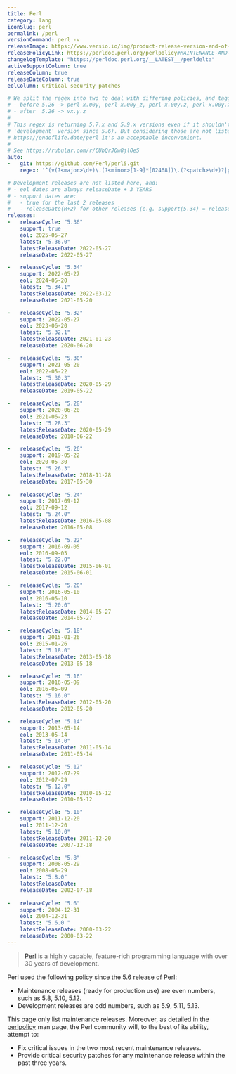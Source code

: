 ```yaml
---
title: Perl
category: lang
iconSlug: perl
permalink: /perl
versionCommand: perl -v
releaseImage: https://www.versio.io/img/product-release-version-end-of-life/Perl_Foundation-Perl.jpg
releasePolicyLink: https://perldoc.perl.org/perlpolicy#MAINTENANCE-AND-SUPPORT
changelogTemplate: "https://perldoc.perl.org/__LATEST__/perldelta"
activeSupportColumn: true
releaseColumn: true
releaseDateColumn: true
eolColumn: Critical security patches

# We split the regex into two to deal with differing policies, and tagging schemes before/after 5.26
# - before 5.26 -> perl-x.00y, perl-x.00y_z, perl-x.00y.z, perl-x.00y.zabc
# - after  5.26 -> vx.y.z
#
# This regex is returning 5.7.x and 5.9.x versions even if it shouldn't (odd versions are
# 'development' version since 5.6). But considering those are not listed on
# https://endoflife.date/perl it's an acceptable inconvenient.
#
# See https://rubular.com/r/CUbQrJOw8jlOeS
auto:
-   git: https://github.com/Perl/perl5.git
    regex: '^(v(?<major>\d+)\.(?<minor>[1-9]*[02468])\.(?<patch>\d+)?|perl-(?<major>\d+)\.(?<minor>\d+))((\.|\_)(?<patch>\d?\w+))?$'

# Development releases are not listed here, and:
# - eol dates are always releaseDate + 3 YEARS
# - support dates are:
#   - true for the last 2 releases
#   - releaseDate(R+2) for other releases (e.g. support(5.34) = releaseDate(5.36))
releases:
-   releaseCycle: "5.36"
    support: true
    eol: 2025-05-27
    latest: "5.36.0"
    latestReleaseDate: 2022-05-27
    releaseDate: 2022-05-27

-   releaseCycle: "5.34"
    support: 2022-05-27
    eol: 2024-05-20
    latest: "5.34.1"
    latestReleaseDate: 2022-03-12
    releaseDate: 2021-05-20

-   releaseCycle: "5.32"
    support: 2022-05-27
    eol: 2023-06-20
    latest: "5.32.1"
    latestReleaseDate: 2021-01-23
    releaseDate: 2020-06-20

-   releaseCycle: "5.30"
    support: 2021-05-20
    eol: 2022-05-22
    latest: "5.30.3"
    latestReleaseDate: 2020-05-29
    releaseDate: 2019-05-22

-   releaseCycle: "5.28"
    support: 2020-06-20
    eol: 2021-06-23
    latest: "5.28.3"
    latestReleaseDate: 2020-05-29
    releaseDate: 2018-06-22

-   releaseCycle: "5.26"
    support: 2019-05-22
    eol: 2020-05-30
    latest: "5.26.3"
    latestReleaseDate: 2018-11-28
    releaseDate: 2017-05-30
    
-   releaseCycle: "5.24"
    support: 2017-09-12
    eol: 2017-09-12
    latest: "5.24.0"
    latestReleaseDate: 2016-05-08
    releaseDate: 2016-05-08

-   releaseCycle: "5.22"
    support: 2016-09-05
    eol: 2016-09-05
    latest: "5.22.0"
    latestReleaseDate: 2015-06-01
    releaseDate: 2015-06-01

-   releaseCycle: "5.20"
    support: 2016-05-10
    eol: 2016-05-10
    latest: "5.20.0"
    latestReleaseDate: 2014-05-27
    releaseDate: 2014-05-27

-   releaseCycle: "5.18"
    support: 2015-01-26
    eol: 2015-01-26
    latest: "5.18.0"
    latestReleaseDate: 2013-05-18
    releaseDate: 2013-05-18

-   releaseCycle: "5.16"
    support: 2016-05-09
    eol: 2016-05-09
    latest: "5.16.0"
    latestReleaseDate: 2012-05-20
    releaseDate: 2012-05-20

-   releaseCycle: "5.14"
    support: 2013-05-14
    eol: 2013-05-14
    latest: "5.14.0"
    latestReleaseDate: 2011-05-14
    releaseDate: 2011-05-14

-   releaseCycle: "5.12"
    support: 2012-07-29
    eol: 2012-07-29
    latest: "5.12.0"
    latestReleaseDate: 2010-05-12
    releaseDate: 2010-05-12

-   releaseCycle: "5.10"
    support: 2011-12-20
    eol: 2011-12-20
    latest: "5.10.0"
    latestReleaseDate: 2011-12-20
    releaseDate: 2007-12-18

-   releaseCycle: "5.8"
    support: 2008-05-29
    eol: 2008-05-29
    latest: "5.8.0"
    latestReleaseDate: 
    releaseDate: 2002-07-18
    
-   releaseCycle: "5.6"
    support: 2004-12-31
    eol: 2004-12-31
    latest: "5.6.0 "
    latestReleaseDate: 2000-03-22
    releaseDate: 2000-03-22
---
```


> [Perl](https://www.perl.org/) is a highly capable, feature-rich programming language with over 30
> years of development.

Perl used the following policy since the 5.6 release of Perl:

- Maintenance releases (ready for production use) are even numbers, such as 5.8, 5.10, 5.12.
- Development releases are odd numbers, such as 5.9, 5.11, 5.13.

This page only list maintenance releases. Moreover, as detailed in the
[perlpolicy](https://perldoc.perl.org/perlpolicy#MAINTENANCE-AND-SUPPORT) man page, the Perl
community will, to the best of its ability, attempt to:

- Fix critical issues in the two most recent maintenance releases.
- Provide critical security patches for any maintenance release within the past three years.
